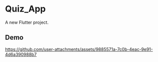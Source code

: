 # Quiz_App

A new Flutter project.

## Demo 





https://github.com/user-attachments/assets/9885571a-7c0b-4eac-9e91-4d6a390988b7



